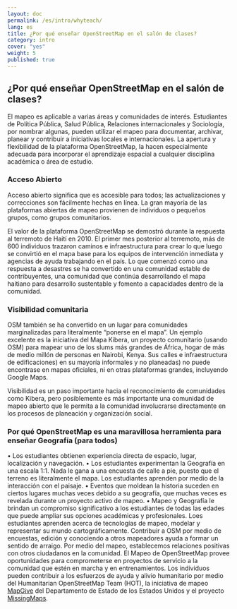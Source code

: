 ```yaml
---
layout: doc
permalink: /es/intro/whyteach/
lang: es
title: ¿Por qué enseñar OpenStreetMap en el salón de clases?
category: intro
cover: "yes"
weight: 5
published: true
---
```


## ¿Por qué enseñar OpenStreetMap en el salón de clases?

El mapeo es aplicable a varias áreas y comunidades de interés. Estudiantes de Política Pública, Salud Pública, Relaciones internacionales y Sociología, por nombrar algunas, pueden utilizar el mapeo para documentar, archivar, planear y contribuir a iniciativas locales e internacionales. La apertura y flexibilidad de la plataforma OpenStreetMap, la hacen especialmente adecuada para incorporar el aprendizaje espacial a cualquier disciplina académica o área de estudio. 

### Acceso Abierto 

Acceso abierto significa que es accesible para todos; las actualizaciones y correcciones son fácilmente hechas en línea. La gran mayoría de las plataformas abiertas de mapeo provienen de individuos o pequeños grupos, como grupos comunitarios. 

El valor de la plataforma OpenStreetMap se demostró durante la respuesta al terremoto de Haití en 2010. El primer mes posterior al terremoto, más de 600 individuos trazaron caminos e infraestructura para crear lo que luego se convirtió en el mapa base para los equipos de intervención inmediata y agencias de ayuda trabajando en el país. Lo que comenzó como una respuesta a desastres se ha convertido en una comunidad estable de contribuyentes, una comunidad que continúa desarrollando el mapa haitiano para desarrollo sustentable y fomento a capacidades dentro de la comunidad. 

### Visibilidad comunitaria 

OSM también se ha convertido en un lugar para comunidades marginalizadas para literalmente “ponerse en el mapa”. Un ejemplo excelente es la iniciativa del Mapa Kibera, un proyecto comunitario (usando OSM) para mapear uno de los slums más grandes de África, hogar de más de medio millón de personas en Nairobi, Kenya. Sus calles e infraestructura de edificaciones) en su mayoría informales y no planeadas) no puede encontrase en mapas oficiales, ni en otras plataformas grandes, incluyendo Google Maps. 

Visibilidad es un paso importante hacia el reconocimiento de comunidades como Kibera, pero posiblemente es más importante una comunidad de mapeo abierto que le permita a la comunidad involucrarse directamente en los procesos de planeación y organización social. 

### Por qué OpenStreetMap es una maravillosa herramienta para enseñar Geografía (para todos) 

•	Los estudiantes obtienen experiencia directa de espacio, lugar, localización y navegación. 
•	Los estudiantes experimentan la Geografía en una escala 1:1. Nada le gana a una encuesta de calle a pie, puesto que el terreno es literalmente el mapa. Los estudiantes aprenden por medio de la interacción con el paisaje. 
•	Eventos que moldean la historia suceden en ciertos lugares muchas veces debido a su geografía, que muchas veces es revelada durante un proyecto activo de mapeo. 
•	Mapeo y Geografía le brindan un compromiso significativo a los estudiantes de todas las edades que puede ampliar sus opciones académicas y profesionales. Loes estudiantes aprenden acerca de tecnologías de mapeo, modelar y representar su mundo cartográficamente. 
Contribuir a OSM por medio de encuestas, edición y conociendo a otros mapeadores ayuda a formar un sentido de arraigo. Por medio del mapeo, establecemos relaciones positivas con otros ciudadanos en la comunidad. 
El Mapeo de OpenStreetMap provee oportunidades para comprometerse en proyectos de servicio a la comunidad que estén en marcha y en entrenamientos. Los individuos pueden contribuir a los esfuerzos de ayuda y alivio humanitario por medio del Humanitarian OpenStreetMap Team (HOT), la iniciativa de mapeo [MapGive](http://mapgive.state.gov/) del Departamento de Estado de los Estados Unidos y el proyecto [MissingMaps](http://missingmaps.org/). 

